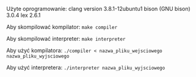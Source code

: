 Użyte oprogramowanie:
clang version 3.8.1-12ubuntu1
bison (GNU bison) 3.0.4
lex 2.6.1

Aby skompilować kompilator:
	`make compiler`

Aby skompilować interpreter:
	`make interpreter`

Aby użyć kompilatora:
	`./compiler < nazwa_pliku_wejsciowego nazwa_pliku_wyjsciowego`

Aby użyć interpretera: 
	`./interpreter nazwa_pliku_wyjsciowego`
